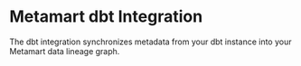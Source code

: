 # Metamart dbt Integration

The dbt integration synchronizes metadata from your dbt instance into your Metamart data lineage graph.
